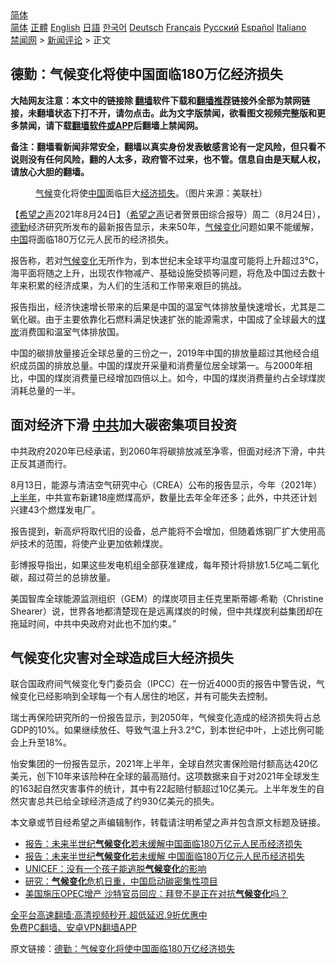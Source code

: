  <!-- 面包屑导航 --> <div class="breadcrumb"><!-- GTranslate: https://gtranslate.io/ -->  <div class="switcher notranslate">  <div class="selected">  <a href="#" onclick="return false;"> 简体</a>  </div>  <div class="option">  <a href="https://www.bannedbook.org" onclick="doGTranslate('zh-CN|zh-CN');jQuery('div.switcher div.selected a').html(jQuery(this).html());return false;" title="简体中文" class="nturl selected"> 简体</a>  <a href="https://www.bannedbook.org/zh-tw/" onclick="doGTranslate('zh-CN|zh-TW');jQuery('div.switcher div.selected a').html(jQuery(this).html());return false;" title="繁體中文" class="nturl"> 正體</a>  <a href="https://www.bannedbook.org/en/" onclick="doGTranslate('zh-CN|en');jQuery('div.switcher div.selected a').html(jQuery(this).html());return false;" title="English" class="nturl"> English</a>  <a href="https://www.bannedbook.org/ja/" onclick="doGTranslate('zh-CN|ja');jQuery('div.switcher div.selected a').html(jQuery(this).html());return false;" title="日本語" class="nturl"> 日語</a>  <a href="https://www.bannedbook.org/ko/" onclick="doGTranslate('zh-CN|ko');jQuery('div.switcher div.selected a').html(jQuery(this).html());return false;" title="한국어" class="nturl"> 한국어</a>  <a href="https://www.bannedbook.org/de/" onclick="doGTranslate('zh-CN|de');jQuery('div.switcher div.selected a').html(jQuery(this).html());return false;" title="Deutsch" class="nturl"> Deutsch</a>  <a href="https://www.bannedbook.org/fr/" onclick="doGTranslate('zh-CN|fr');jQuery('div.switcher div.selected a').html(jQuery(this).html());return false;" title="Français" class="nturl"> Français</a>  <a href="https://www.bannedbook.org/ru/" onclick="doGTranslate('zh-CN|ru');jQuery('div.switcher div.selected a').html(jQuery(this).html());return false;" title="Русский" class="nturl"> Русский</a>  <a href="https://www.bannedbook.org/es/" onclick="doGTranslate('zh-CN|es');jQuery('div.switcher div.selected a').html(jQuery(this).html());return false;" title="Español" class="nturl"> Español</a>  <a href="https://www.bannedbook.org/it/" onclick="doGTranslate('zh-CN|it');jQuery('div.switcher div.selected a').html(jQuery(this).html());return false;" title="Italiano" class="nturl"> Italiano</a>  </div>  </div>      <div class='breadcrumb-sub'><!-- Breadcrumb NavXT 6.3.0 --> <a href="https://www.bannedbook.org/" class="home">禁闻网</a> &gt; <a href="https://www.bannedbook.org/bnews/comments/" class="category">新闻评论</a> &gt; 正文</div></div><h2>德勤：气候变化将使中国面临180万亿经济损失</h2> <p class="notice"><b>大陆网友注意：本文中的链接除 <a href="https://github.com/bannedbook/fanqiang" >翻墙</a>软件下载和<a href="https://github.com/killgcd/justmysocks/blob/master/README.md">翻墙推荐</a>链接外全部为禁网链接，未翻墙状态下打不开，请勿点击。此为文字版禁闻，欲看图文视频完整版和更多禁闻，请下载<a href="https://github.com/bannedbook/fanqiang">翻墙软件或APP</a>后翻墙上禁闻网。</p><p>备注：翻墙看新闻非常安全，翻墙以真实身份发表敏感言论有一定风险，但只看不说则没有任何风险，翻的人太多，政府管不过来，也不管。信息自由是天赋人权，请放心大胆的翻墙。</b></p>  <div class="entry"> <figure> <p><figcaption><a href="https://www.bannedbook.org/bnews/tag/%e6%b0%94%e5%80%99/" class="st_tag internal_tag" rel="tag" title="标签 气候 下的日志">气候</a>变化将使<a href="https://www.bannedbook.org/bnews/tag/%E4%B8%AD%E5%9B%BD/" class="st_tag internal_tag" rel="tag" title="标签 中国 下的日志">中国</a>面临巨大<a href="https://www.bannedbook.org/bnews/tag/%E7%BB%8F%E6%B5%8E%E6%8D%9F%E5%A4%B1/" class="st_tag internal_tag" rel="tag" title="标签 经济损失 下的日志">经济损失</a>。（图片来源：美联社）</figcaption></figure> <p>【<span class='wp_keywordlink_affiliate'><a href="https://www.soundofhope.org" title="希望之声" target="_blank">希望之声</a></span>2021年8月24日】（<a href="https://www.bannedbook.org/bnews/tag/%e5%b8%8c%e6%9c%9b%e4%b9%8b%e5%a3%b0/" class="st_tag internal_tag" rel="tag" title="标签 希望之声 下的日志">希望之声</a>记者贺景田综合报导）周二（8月24日），<a href="https://www.bannedbook.org/bnews/tag/%E5%BE%B7%E5%8B%A4/" class="st_tag internal_tag" rel="tag" title="标签 德勤 下的日志">德勤</a>经济研究所发布的最新报告显示，未来50年，<span class='wp_keywordlink'><a href="https://www.bannedbook.org/bnews/ssgc/20180904/993719.html" title="《魔鬼在统治着我们的世界(23)：环保主义(上)》" target="_blank">气候变化</a></span>问题如果不能缓解，<span class='wp_keywordlink_affiliate'><a href="https://www.bannedbook.org/" title="中国" target="_blank">中国</a></span>将面临180万亿元人民币的经济损失。</p> <p>报告称，若对<a href="https://www.bannedbook.org/bnews/tag/%E6%B0%94%E5%80%99%E5%8F%98%E5%8C%96/" class="st_tag internal_tag" rel="tag" title="标签 气候变化 下的日志">气候变化</a>无所作为，到本世纪末全球平均温度可能将上升超过3°C，海平面将随之上升，出现农作物减产、基础设施受损等问题，将危及中国过去数十年来积累的经济成果，为人们的生活和工作带来艰巨的挑战。</p> <p>报告指出，经济快速增长带来的后果是中国的温室气体排放量快速增长，尤其是二氧化碳。由于主要依靠化石燃料满足快速扩张的能源需求，中国成了全球最大的<a href="https://www.bannedbook.org/bnews/tag/%E7%85%A4%E7%82%AD/" class="st_tag internal_tag" rel="tag" title="标签 煤炭 下的日志">煤炭</a>消费国和温室气体排放国。</p>  <p>中国的碳排放量接近全球总量的三份之一，2019年中国的排放量超过其他经合组织成员国的排放总量。中国的煤炭开采量和消费量位居全球第一。与2000年相比，中国的煤炭消费量已经增加四倍以上。如今，中国的煤炭消费量约占全球煤炭消耗总量的一半。</p> <h2><strong>面对经济下滑 <a href="https://www.bannedbook.org/bnews/tag/%e4%b8%ad%e5%85%b1/" class="st_tag internal_tag" rel="tag" title="标签 中共 下的日志">中共</a>加大碳密集项目投资</strong></h2> <p>中共政府2020年已经承诺，到2060年将碳排放减至净零，但面对经济下滑，中共正反其道而行。</p> <p>8月13日，能源与清洁空气研究中心（CREA）公布的报告显示，今年（2021年）<a href="https://www.bannedbook.org/bnews/tag/%E4%B8%8A%E5%8D%8A%E5%B9%B4/" class="st_tag internal_tag" rel="tag" title="标签 上半年 下的日志">上半年</a>，中共宣布新建18座燃煤高炉，数量比去年全年还多；此外，中共还计划兴建43个燃煤发电厂。</p>  <p>报告提到，新高炉将取代旧的设备，总产能将不会增加，但随着炼钢厂扩大使用高炉技术的范围，将使产业更加依赖煤炭。</p> <p>彭博报导指出，如果这些发电机组全部获准建成，每年预计将排放1.5亿吨二氧化碳，超过荷兰的总排放量。</p> <p>美国智库全球能源监测组织（GEM）的煤炭项目主任克里斯蒂娜·希勒（Christine Shearer）说，世界各地都清楚现在是远离煤炭的时候，但中共煤炭利益集团却在拖延时间，中共中央政府对此也不加约束。”</p>  <h2><strong>气候变化灾害对全球造成巨大经济损失</strong></h2> <p>联合国政府间气候变化专门委员会（IPCC）在一份近4000页的报告中警告说，气候变化已经影响到全球每一个有人居住的地区，并有可能失去控制。</p> <p>瑞士再保险研究所的一份报告显示，到2050年，气候变化造成的经济损失将占总GDP的10%。如果继续放任、导致气温上升3.2°C，到本世纪中叶，上述比例可能会上升至18%。</p> <p>怡安集团的一份报告显示，2021年上半年，全球自然灾害保险赔付额高达420亿美元，创下10年来该险种在全球的最高赔付。这项数据来自于对2021年全球发生的163起自然灾害事件的统计，其中有22起赔付额超过10亿美元。上半年发生的自然灾害总共已给全球经济造成了约930亿美元的损失。</p>  <p>本文章或节目经希望之声编辑制作，转载请注明希望之声并包含原文标题及链接。 </p> <ul class='op-related-articles' title='相关阅读'> <li><a href='https://www.bannedbook.org/bnews/baitai/20210824/1612399.html' target='_blank'>报告：未来半世纪<b>气候变化</b>若未缓解中国面临180万亿元人民币经济损失</a></li> <li><a href='https://www.bannedbook.org/bnews/headline/20210824/1612261.html' target='_blank'>报告：未来半世纪<b>气候变化</b>若未缓解 中国面临180万亿元人民币经济损失</a></li> <li><a href='https://www.bannedbook.org/bnews/baitai/20210823/1611458.html' target='_blank'>UNICEF：没有一个孩子能逃脱<b>气候变化</b>的影响</a></li> <li><a href='https://www.bannedbook.org/bnews/headline/20210813/1605734.html' target='_blank'>研究：<b>气候变化</b>危机日重，中国启动碳密集性项目</a></li> <li><a href='https://www.bannedbook.org/bnews/finance/20210812/1604957.html' target='_blank'>美国施压OPEC增产 沙特官员回应：拜登不是正在对抗<b>气候变化</b>吗？</a></li> </ul> <p class="texttj"> <a href="https://github.com/bannedbook/fanqiang/wiki/V2ray%E6%9C%BA%E5%9C%BA" target="_blank">全平台高速翻墙:高清视频秒开,超低延迟,9折优惠中</a><br/> <a href="https://github.com/bannedbook/fanqiang/wiki/%E7%A6%81%E9%97%BB%E7%BD%91%E5%AE%89%E5%8D%93%E7%BF%BB%E5%A2%99%E6%96%B0%E9%97%BBAPP" target="_blank">免费PC翻墙、安卓VPN翻墙APP</a></p><p>原文链接：<a class="src_link"  href="https://www.soundofhope.org/post/538445" target="_blank">德勤：气候变化将使中国面临180万亿经济损失</a></p><a name='sharetosocial'></a>  <div style="margin-bottom:5px;padding-bottom:5px;clear:both"> <div id="archive-pix-1" class="banner-ads"> <!-- AuctionX Display platform tag START --> <div id="26318x728x90x621x_ADSLOT2" clicktrack="%%CLICK_URL_ESC%%"></div> <!-- AuctionX Display platform tag END --> </div> <div id="archive-pix-2" class="banner-ads"> <!-- AuctionX Display platform tag START --> <div id="26315x300x250x621x_ADSLOT2" clicktrack="%%CLICK_URL_ESC%%"></div> <!-- AuctionX Display platform tag END --> </div> </div>  <div id="archive-pix-1" class="banner-ads"> <!-- AuctionX Display platform tag START --> <div id="26318x728x90x621x_ADSLOT3" clicktrack="%%CLICK_URL_ESC%%"></div> <!-- AuctionX Display platform tag END --> </div> </div><!--END ENTRY--> 